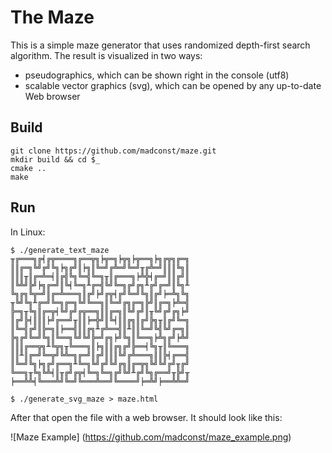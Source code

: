 # The Maze #

This is a simple maze generator that uses randomized depth-first search algorithm. The result is visualized in two ways:

* pseudographics, which can be shown right in the console (utf8)
* scalable vector graphics (svg), which can be opened by any up-to-date Web browser

## Build ##

```
git clone https://github.com/madconst/maze.git
mkdir build && cd $_
cmake ..
make
```

## Run ##

In Linux:

```
$ ./generate_text_maze
╥╔═══╗╔╡╔╦════╗╔══╦╗╞╦═╗╞╦╗╞╦══╗╞╗╔╦╗╔═╗
║║╔═╗╚╝╔╝╚╗╞╗╔╝║╞╗║╚═╝╔╩═╝╚═╝╥╔╩═╝║║║╚╗║
║║║╥║╔═╩═╡║╔╣╚╗╚═╣╚═╗╥║╔═══╗╞╩╬╡╔═╝║║╔╝║
║╚╩╝╠╝╞╗╔═╝║╚╡╚═╗╨╔═╣╚╝╚═╗╔╝╔╗╨╔╝╔═╝║╚╗╨
╚╗╔╗╚╦═╝║╔═╩═══╗║╔╝╞╝╔╦╡╔╝╚═╝╚╗║╔╝╞═╩╗╚╗
╥╚╝╚╗╨╔═╝╚═╗╔═╗╚╝╚══╗║╚═╝╔╗╔═╗╠╝║╔═╗╞╩═╣
╠═╗╥╚╗║╔═╦╡╚╝╔╝╔╦══╗║║╔═╗║╚╝╔╝║╥╚╝╔╝╔╗╞╝
║╔╝╠╡║║║╞╝╔══╝╥║║╞═╬╝║╚╡║║╔╗║╔╝╠╗╥║╔╝╚═╗
║╚═╣╔╝║╠═╗║╞══╣║║╔╗╨╔╩══╣║╨║║╚═╝╚╣╚╝╔═╗║
╠╗╔╝╚═╝╚╗║╚══╗╚╝╚╝╠═╝╔╗╞╝╚╗║╚══╗╞╩╗╔╝╞╩╝
║║║╔══╦╗╨╚╦╗╥╚═══╗║╞╗║║╔╗╔╝╠══╡╚╗╥║╚═══╗
║║╨║╔═╝╚═╦╝╚╩═╗╔═╝║╔╝║║║╚╝╔╩═══╗║║╠╡╔══╣
║╚═╝╚╗╞╗╔╝╔══╗╨╚═╗╚╝╔╝╚╝╔╗║╔═╦╗╚╝╚╝╔╝╥╔╝
╚══╗╥╚╗╚╩╡║╥╔╝╔╦╡╚═╗╚═╗╔╝╚╝╨╔╝╚╗╔══╝╥╠╝╥
╞══╩╩╡╚═══╩╝╚═╝╚═══╩══╝╚════╝╞═╩╝╞══╩╩═╝
```

```
$ ./generate_svg_maze > maze.html
```

After that open the file with a web browser. It should look like this:

![Maze Example]
(https://github.com/madconst/maze_example.png)
